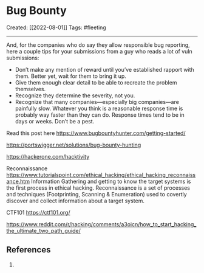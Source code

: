 

# Bug Bounty
Created:  [[2022-08-01]]
Tags: #fleeting 

---
And, for the companies who do say they allow responsible bug reporting, here a couple tips for your submissions from a guy who reads a lot of vuln submissions:
-   Don’t make any mention of reward until you’ve established rapport with them. Better yet, wait for them to bring it up.
-   Give them enough clear detail to be able to recreate the problem themselves.
-   Recognize they determine the severity, not you.
-   Recognize that many companies—especially big companies—are painfully slow. Whatever you think is a reasonable response time is probably way faster than they can do. Response times tend to be in days or weeks. Don’t be a pest.


Read this post here
https://www.bugbountyhunter.com/getting-started/


https://portswigger.net/solutions/bug-bounty-hunting


https://hackerone.com/hacktivity

Reconnaissance
https://www.tutorialspoint.com/ethical_hacking/ethical_hacking_reconnaissance.htm
Information Gathering and getting to know the target systems is the first process in ethical hacking. Reconnaissance is a set of processes and techniques (Footprinting, Scanning & Enumeration) used to covertly discover and collect information about a target system.



CTF101
https://ctf101.org/

https://www.reddit.com/r/hacking/comments/a3oicn/how_to_start_hacking_the_ultimate_two_path_guide/

## References
1. 